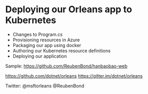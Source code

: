 # Deploying our Orleans app to Kubernetes

* Changes to Program.cs
* Provisioning resources in Azure
* Packaging our app using docker
* Authoring our Kubernetes resource definitions 
* Deploying our application



Sample: https://github.com/ReubenBond/hanbaobao-web

https://github.com/dotnet/orleans
https://gitter.im/dotnet/orleans

Twitter: @msftorleans @ReubenBond



